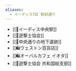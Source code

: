 ```yaml
---
aliases:
  - イーディス7区 駅前通り
---
```


- [[🚉イーディス中央駅]]
- [[🏢遊撃士協会]]
- [[🚪中央通りの地下遺跡]]
- [[🛍️ウェストン百貨店]]
- [[🛍️オーバルカフェ イオタ]]
- [[🧤遊撃士協会 共和国総支部]]